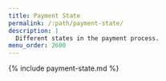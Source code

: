 ```yaml
---
title: Payment State
permalink: /:path/payment-state/
description: |
  Different states in the payment process.
menu_order: 2600
---
```


{% include payment-state.md %}
